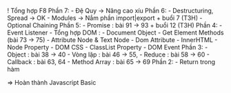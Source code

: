 
! Tổng hợp F8
Phần 7:
    - Đệ Quy -> Nâng cao xíu
Phần 6:
    - Destructuring, Spread -> OK
    - Modules -> Nắm phần import|export + buổi 7 (T3H)
    - Optional Chaining
Phần 5: 
    - Promise : bài 91 -> 93 + buổi 12 (T3H)
Phần 4:
    - Event Listener
    - Tổng hợp DOM :
        - Document Object
        - Get Element Methods (bài 73 -> 75)
        - Attribute Node & Text Node
        - Dom Attribute
        - InnerHTML
        - Node Property
        - DOM CSS
        - ClassList Property
        - DOM Event
Phần 3:
    - Object : bài 38 -> 40
    - Vòng lặp : bài 46 -> 55,
    - Reduce : bài 58 -> 60
    - Callback : bài 63, 64
    - Method Array : bài 65 -> 69
Phần 2:
    - Return trong hàm

=> Hoàn thành Javascript Basic
